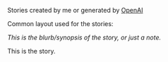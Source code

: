 Stories created by me or generated by [OpenAI](https://chat.openai.com)

Common layout used for the stories:

*This is the blurb/synopsis of the story, or just a note.*

This is the story.
